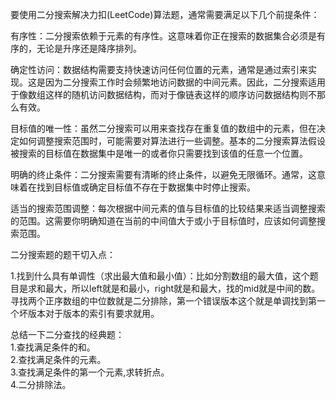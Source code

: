 要使用二分搜索解决力扣(LeetCode)算法题，通常需要满足以下几个前提条件：    

有序性：二分搜索依赖于元素的有序性。这意味着你正在搜索的数据集合必须是有序的，无论是升序还是降序排列。     

确定性访问：数据结构需要支持快速访问任何位置的元素，通常是通过索引来实现。这是因为二分搜索工作时会频繁地访问数据的中间元素。因此，二分搜索适用于像数组这样的随机访问数据结构，而对于像链表这样的顺序访问数据结构则不那么有效。           

目标值的唯一性：虽然二分搜索可以用来查找存在重复值的数组中的元素，但在决定如何调整搜索范围时，可能需要对算法进行一些调整。基本的二分搜索算法假设被搜索的目标值在数据集中是唯一的或者你只需要找到该值的任意一个位置。             

明确的终止条件：二分搜索需要有清晰的终止条件，以避免无限循环。通常，这意味着在找到目标值或确定目标值不存在于数据集中时停止搜索。         

适当的搜索范围调整：每次根据中间元素的值与目标值的比较结果来适当调整搜索的范围。这需要你明确知道在当前的中间值大于或小于目标值时，应该如何调整搜索范围。           

二分搜索题的题干切入点：     

1.找到什么具有单调性（求出最大值和最小值）：比如分割数组的最大值，这个题目是求和最大，所以left就是和最小，right就是和最大，找的mid就是中间的数。   
寻找两个正序数组的中位数就是二分排除，第一个错误版本这个就是单调找到第一个坏版本对于版本的索引有要求就用。   

总结一下二分查找的经典题：    
1.查找满足条件的和。  
2.查找满足条件的元素。   
3.查找满足条件的第一个元素,求转折点。   
4.二分排除法。   
